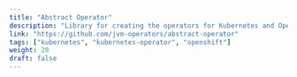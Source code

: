 ```yaml
---
title: "Abstract Operator"
description: "Library for creating the operators for Kubernetes and Openshift."
link: "https://github.com/jvm-operators/abstract-operator"
tags: ["kubernetes", "kubernetes-operator", "openshift"]
weight: 20
draft: false
---
```

